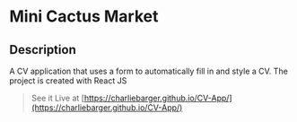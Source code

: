 # Mini Cactus Market

## Description

A CV application that uses a form to automatically fill in and style a CV. The project is created with React JS

> See it Live at [https://charliebarger.github.io/CV-App/](https://charliebarger.github.io/CV-App/)

